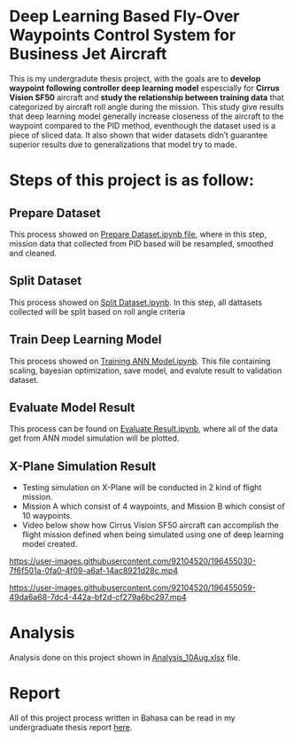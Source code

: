 # Deep Learning Based Fly-Over Waypoints Control System for Business Jet Aircraft

This is my undergradute thesis project, with the goals are to **develop waypoint following controller deep learning model** espescially for **Cirrus Vision SF50** aircraft and **study the relationship between training data** that categorized by aircraft roll angle during the mission. This study give results that deep learning model generally increase closeness of the aircraft to the waypoint compared to the PID method, eventhough the dataset used is a piece of sliced data. It also shown that wider datasets didn’t guarantee superior results due to generalizations that model try to made.

# Steps of this project is as follow: 

## Prepare Dataset
This process showed on [Prepare Dataset.ipynb file](https://github.com/adikelvianto/Fly-Over_Waypoints_ANN/blob/main/Prepare%20Dataset.ipynb), where in this step, mission data that collected from PID based will be resampled, smoothed and cleaned. 

## Split Dataset
This process showed on [Split Dataset.ipynb](https://github.com/adikelvianto/Fly-Over_Waypoints_ANN/blob/main/Split%20Dataset.ipynb). In this step, all dattasets collected will be split based on roll angle criteria

## Train Deep Learning Model
This process showed on [Training ANN Model.ipynb](https://github.com/adikelvianto/Fly-Over_Waypoints_ANN/blob/main/Split%20Dataset.ipynb). This file containing scaling, bayesian optimization, save model, and evalute result to validation dataset. 

## Evaluate Model Result
This process can be found on [Evaluate Result.ipynb](https://github.com/adikelvianto/Fly-Over_Waypoints_ANN/blob/main/Evalute%20ANN%20Result.ipynb), where all of the data get from ANN model simulation will be plotted.

## X-Plane Simulation Result
* Testing simulation on X-Plane will be conducted in 2 kind of flight mission. 
* Mission A which consist of 4 waypoints, and Mission B which consist of 10 waypoints. 
* Video below show how Cirrus Vision SF50 aircraft can accomplish the flight mission defined when being simulated using one of deep learning model created.


https://user-images.githubusercontent.com/92104520/196455030-7f6f501a-0fa0-4f09-a6af-14ac8921d28c.mp4


https://user-images.githubusercontent.com/92104520/196455059-49da6a68-7dc4-442a-bf2d-cf279a6bc297.mp4


# Analysis
Analysis done on this project shown in [Analysis_10Aug.xlsx](https://github.com/adikelvianto/Fly-Over_Waypoints_ANN/blob/main/Analysis_10Aug.xlsx) file. 

# Report
All of this project process written in Bahasa can be read in my undergraduate thesis report [here](https://github.com/adikelvianto/Fly-Over_Waypoints_ANN/blob/main/Undergraduate%20Thesis%20Report.pdf).
